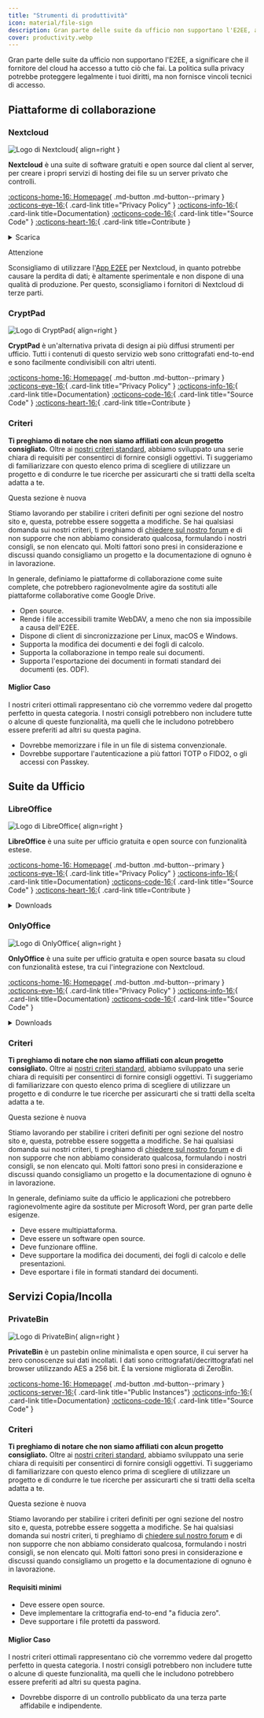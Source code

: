 ```yaml
---
title: "Strumenti di produttività"
icon: material/file-sign
description: Gran parte delle suite da ufficio non supportano l'E2EE, a significare che il fornitore del cloud ha accesso a tutto ciò che fai.
cover: productivity.webp
---
```


Gran parte delle suite da ufficio non supportano l'E2EE, a significare che il fornitore del cloud ha accesso a tutto ciò che fai. La politica sulla privacy potrebbe proteggere legalmente i tuoi diritti, ma non fornisce vincoli tecnici di accesso.

## Piattaforme di collaborazione

### Nextcloud

<div class="admonition recommendation" markdown>

![Logo di Nextcloud](assets/img/productivity/nextcloud.svg){ align=right }

**Nextcloud** è una suite di software gratuiti e open source dal client al server, per creare i propri servizi di hosting dei file su un server privato che controlli.

[:octicons-home-16: Homepage](https://nextcloud.com){ .md-button .md-button--primary }
[:octicons-eye-16:](https://nextcloud.com/privacy){ .card-link title="Privacy Policy" }
[:octicons-info-16:](https://nextcloud.com/support){ .card-link title=Documentation}
[:octicons-code-16:](https://github.com/nextcloud){ .card-link title="Source Code" }
[:octicons-heart-16:](https://nextcloud.com/contribute){ .card-link title=Contribute }

<details class="downloads" markdown>
<summary>Scarica</summary>

- [:simple-googleplay: Google Play](https://play.google.com/store/apps/details?id=com.nextcloud.client)
- [:simple-appstore: App Store](https://apps.apple.com/app/id1125420102)
- [:simple-github: GitHub](https://github.com/nextcloud/android/releases)
- [:simple-windows11: Windows](https://nextcloud.com/install/#install-clients)
- [:simple-apple: macOS](https://nextcloud.com/install/#install-clients)
- [:simple-linux: Linux](https://nextcloud.com/install/#install-clients)

</details>

</div>

<div class="admonition danger" markdown>
<p class="admonition-title">Attenzione</p>

Sconsigliamo di utilizzare l'[App E2EE](https://apps.nextcloud.com/apps/end_to_end_encryption) per Nextcloud, in quanto potrebbe causare la perdita di dati; è altamente sperimentale e non dispone di una qualità di produzione. Per questo, sconsigliamo i fornitori di Nextcloud di terze parti.

</div>

### CryptPad

<div class="admonition recommendation" markdown>

![Logo di CryptPad](assets/img/productivity/cryptpad.svg){ align=right }

**CryptPad** è un'alternativa privata di design ai più diffusi strumenti per ufficio. Tutti i contenuti di questo servizio web sono crittografati end-to-end e sono facilmente condivisibili con altri utenti.

[:octicons-home-16: Homepage](https://cryptpad.fr){ .md-button .md-button--primary }
[:octicons-eye-16:](https://cryptpad.fr/pad/#/2/pad/view/GcNjAWmK6YDB3EO2IipRZ0fUe89j43Ryqeb4fjkjehE){ .card-link title="Privacy Policy" }
[:octicons-info-16:](https://docs.cryptpad.fr){ .card-link title=Documentation}
[:octicons-code-16:](https://github.com/xwiki-labs/cryptpad){ .card-link title="Source Code" }
[:octicons-heart-16:](https://opencollective.com/cryptpad){ .card-link title=Contribute }

</details>

</div>

### Criteri

**Ti preghiamo di notare che non siamo affiliati con alcun progetto consigliato.** Oltre ai [nostri criteri standard](about/criteria.md), abbiamo sviluppato una serie chiara di requisiti per consentirci di fornire consigli oggettivi. Ti suggeriamo di familiarizzare con questo elenco prima di scegliere di utilizzare un progetto e di condurre le tue ricerche per assicurarti che si tratti della scelta adatta a te.

<div class="admonition example" markdown>
<p class="admonition-title">Questa sezione è nuova</p>

Stiamo lavorando per stabilire i criteri definiti per ogni sezione del nostro sito e, questa, potrebbe essere soggetta a modifiche. Se hai qualsiasi domanda sui nostri criteri, ti preghiamo di [chiedere sul nostro forum](https://discuss.privacyguides.net/latest) e di non supporre che non abbiamo considerato qualcosa, formulando i nostri consigli, se non elencato qui. Molti fattori sono presi in considerazione e discussi quando consigliamo un progetto e la documentazione di ognuno è in lavorazione.

</div>

In generale, definiamo le piattaforme di collaborazione come suite complete, che potrebbero ragionevolmente agire da sostituti alle piattaforme collaborative come Google Drive.

- Open source.
- Rende i file accessibili tramite WebDAV, a meno che non sia impossibile a causa dell'E2EE.
- Dispone di client di sincronizzazione per Linux, macOS e Windows.
- Supporta la modifica dei documenti e dei fogli di calcolo.
- Supporta la collaborazione in tempo reale sui documenti.
- Supporta l'esportazione dei documenti in formati standard dei documenti (es. ODF).

#### Miglior Caso

I nostri criteri ottimali rappresentano ciò che vorremmo vedere dal progetto perfetto in questa categoria. I nostri consigli potrebbero non includere tutte o alcune di queste funzionalità, ma quelli che le includono potrebbero essere preferiti ad altri su questa pagina.

- Dovrebbe memorizzare i file in un file di sistema convenzionale.
- Dovrebbe supportare l'autenticazione a più fattori TOTP o FIDO2, o gli accessi con Passkey.

## Suite da Ufficio

### LibreOffice

<div class="admonition recommendation" markdown>

![Logo di LibreOffice](assets/img/productivity/libreoffice.svg){ align=right }

**LibreOffice** è una suite per ufficio gratuita e open source con funzionalità estese.

[:octicons-home-16: Homepage](https://libreoffice.org){ .md-button .md-button--primary }
[:octicons-eye-16:](https://libreoffice.org/about-us/privacy/privacy-policy-en){ .card-link title="Privacy Policy" }
[:octicons-info-16:](https://documentation.libreoffice.org/en/english-documentation){ .card-link title=Documentation}
[:octicons-code-16:](https://libreoffice.org/about-us/source-code){ .card-link title="Source Code" }
[:octicons-heart-16:](https://libreoffice.org/donate){ .card-link title=Contribute }

<details class="downloads" markdown>
<summary>Downloads</summary>

- [:simple-googleplay: Google Play](https://libreoffice.org/download/android-and-ios)
- [:simple-appstore: App Store](https://libreoffice.org/download/android-and-ios)
- [:simple-windows11: Windows](https://libreoffice.org/download/download)
- [:simple-apple: macOS](https://libreoffice.org/download/download)
- [:simple-linux: Linux](https://libreoffice.org/download/download)
- [:simple-flathub: Flathub](https://flathub.org/apps/details/org.libreoffice.LibreOffice)

</details>

</div>

### OnlyOffice

<div class="admonition recommendation" markdown>

![Logo di OnlyOffice](assets/img/productivity/onlyoffice.svg){ align=right }

**OnlyOffice** è una suite per ufficio gratuita e open source basata su cloud con funzionalità estese, tra cui l'integrazione con Nextcloud.

[:octicons-home-16: Homepage](https://onlyoffice.com){ .md-button .md-button--primary }
[:octicons-eye-16:](https://help.onlyoffice.com/products/files/doceditor.aspx?fileid=5048502&doc=SXhWMEVzSEYxNlVVaXJJeUVtS0kyYk14YWdXTEFUQmRWL250NllHNUFGbz0_IjUwNDg1MDIi0){ .card-link title="Privacy Policy" }
[:octicons-info-16:](https://helpcenter.onlyoffice.com/userguides.aspx){ .card-link title=Documentation}
[:octicons-code-16:](https://github.com/ONLYOFFICE){ .card-link title="Source Code" }

<details class="downloads" markdown>
<summary>Downloads</summary>

- [:simple-googleplay: Google Play](https://play.google.com/store/apps/details?id=com.onlyoffice.documents)
- [:simple-appstore: App Store](https://apps.apple.com/app/id944896972)
- [:simple-windows11: Windows](https://onlyoffice.com/download-desktop.aspx)
- [:simple-apple: macOS](https://onlyoffice.com/download-desktop.aspx)
- [:simple-linux: Linux](https://onlyoffice.com/download-desktop.aspx)
- [:simple-flathub: Flathub](https://flathub.org/apps/details/org.onlyoffice.desktopeditors)

</details>

</div>

### Criteri

**Ti preghiamo di notare che non siamo affiliati con alcun progetto consigliato.** Oltre ai [nostri criteri standard](about/criteria.md), abbiamo sviluppato una serie chiara di requisiti per consentirci di fornire consigli oggettivi. Ti suggeriamo di familiarizzare con questo elenco prima di scegliere di utilizzare un progetto e di condurre le tue ricerche per assicurarti che si tratti della scelta adatta a te.

<div class="admonition example" markdown>
<p class="admonition-title">Questa sezione è nuova</p>

Stiamo lavorando per stabilire i criteri definiti per ogni sezione del nostro sito e, questa, potrebbe essere soggetta a modifiche. Se hai qualsiasi domanda sui nostri criteri, ti preghiamo di [chiedere sul nostro forum](https://discuss.privacyguides.net/latest) e di non supporre che non abbiamo considerato qualcosa, formulando i nostri consigli, se non elencato qui. Molti fattori sono presi in considerazione e discussi quando consigliamo un progetto e la documentazione di ognuno è in lavorazione.

</div>

In generale, definiamo suite da ufficio le applicazioni che potrebbero ragionevolmente agire da sostitute per Microsoft Word, per gran parte delle esigenze.

- Deve essere multipiattaforma.
- Deve essere un software open source.
- Deve funzionare offline.
- Deve supportare la modifica dei documenti, dei fogli di calcolo e delle presentazioni.
- Deve esportare i file in formati standard dei documenti.

## Servizi Copia/Incolla

### PrivateBin

<div class="admonition recommendation" markdown>

![Logo di PrivateBin](assets/img/productivity/privatebin.svg){ align=right }

**PrivateBin** è un pastebin online minimalista e open source, il cui server ha zero conoscenze sui dati incollati. I dati sono crittografati/decrittografati nel browser utilizzando AES a 256 bit. È la versione migliorata di ZeroBin.

[:octicons-home-16: Homepage](https://privatebin.info){ .md-button .md-button--primary }
[:octicons-server-16:](https://privatebin.info/directory){ .card-link title="Public Instances"}
[:octicons-info-16:](https://github.com/PrivateBin/PrivateBin/wiki/FAQ){ .card-link title=Documentation}
[:octicons-code-16:](https://github.com/PrivateBin/PrivateBin){ .card-link title="Source Code" }

</details>

</div>

### Criteri

**Ti preghiamo di notare che non siamo affiliati con alcun progetto consigliato.** Oltre ai [nostri criteri standard](about/criteria.md), abbiamo sviluppato una serie chiara di requisiti per consentirci di fornire consigli oggettivi. Ti suggeriamo di familiarizzare con questo elenco prima di scegliere di utilizzare un progetto e di condurre le tue ricerche per assicurarti che si tratti della scelta adatta a te.

<div class="admonition example" markdown>
<p class="admonition-title">Questa sezione è nuova</p>

Stiamo lavorando per stabilire i criteri definiti per ogni sezione del nostro sito e, questa, potrebbe essere soggetta a modifiche. Se hai qualsiasi domanda sui nostri criteri, ti preghiamo di [chiedere sul nostro forum](https://discuss.privacyguides.net/latest) e di non supporre che non abbiamo considerato qualcosa, formulando i nostri consigli, se non elencato qui. Molti fattori sono presi in considerazione e discussi quando consigliamo un progetto e la documentazione di ognuno è in lavorazione.

</div>

#### Requisiti minimi

- Deve essere open source.
- Deve implementare la crittografia end-to-end "a fiducia zero".
- Deve supportare i file protetti da password.

#### Miglior Caso

I nostri criteri ottimali rappresentano ciò che vorremmo vedere dal progetto perfetto in questa categoria. I nostri consigli potrebbero non includere tutte o alcune di queste funzionalità, ma quelli che le includono potrebbero essere preferiti ad altri su questa pagina.

- Dovrebbe disporre di un controllo pubblicato da una terza parte affidabile e indipendente.
